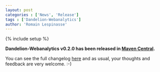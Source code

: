 ```yaml
---
layout: post
categories : ['News', 'Release']
tags : ['Dandelion-Webanalytics']
author: 'Romain Lespinasse'
---
```

{% include setup %}

**Dandelion-Webanalytics v0.2.0 has been released in [Maven Central](http://search.maven.org/#search%7Cga%7C1%7Cdandelion).**

You can see the full changelog [here](/webanalytics/changelog.html) and as usual, your thoughts and feedback are very welcome. :-)